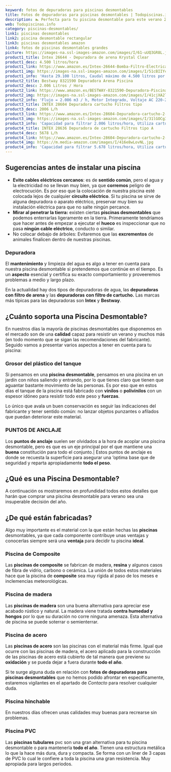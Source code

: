 ```yaml
---
keyword: fotos de depuradoras para piscinas desmontables
title: Fotos de depuradoras para piscinas desmontables | Todopiscinas.info
description: 🏊 Perfecta para tu piscina desmontable para este verano 2021. fotos de depuradoras para piscinas desmontables al mejor precio asegurado.
web: Todopiscinas.info
category: piscinas-desmontables/
link1: piscinas desmontables
link2: piscina desmontable rectangular
link3: piscinas desmontables amazon
link4: fotos de piscinas desmontables grandes
picture: https://images-na.ssl-images-amazon.com/images/I/61-uUQ3GR8L.jpg
product1_title: Intex 26644 - Depuradora de arena Krystal Clear 
product1_desc: 4.500 litros/hora
product1_link: https://www.amazon.es/Intex-26644-Bomba-Filtro-Electrica/dp/B07FBGSM8M?__mk_es_ES=%C3%85M%C3%85%C5%BD%C3%95%C3%91&crid=OJRI92VMSJ3T&dchild=1&keywords=depuradora+piscina+desmontable&qid=1615936956&sprefix=depuradora+piscina+desmpo%2Caps%2C181&sr=8-3&linkCode=ll1&tag=todopiscinas0e-21&linkId=3d085bb100a03e1c84acf33a301a7e7c&language=es_ES&ref_=as_li_ss_tl
product1_img: https://images-na.ssl-images-amazon.com/images/I/51cBIIYcVKL.jpg
product1_info: 'Hasta 29.100 litros, Caudal máximo de 4.500 litros por hora, Programador digital, 6 modos de funcionamiento'
product2_title: Bestway 8321590 Depuradora Arena Piscina
product2_desc: 2.006 Litros / Hora
product2_link: https://www.amazon.es/BESTWAY-8321590-Depuradora-Piscina-Litros/dp/B014FHCUME?__mk_es_ES=%C3%85M%C3%85%C5%BD%C3%95%C3%91&crid=OJRI92VMSJ3T&dchild=1&keywords=depuradora+piscina+desmontable&qid=1615937601&sprefix=depuradora+piscina+desmpo%2Caps%2C181&sr=8-6&linkCode=ll1&tag=todopiscinas0e-21&linkId=cc3671570eb5fce1fb741015d4fbfd50&language=es_ES&ref_=as_li_ss_tl
product2_img: https://images-na.ssl-images-amazon.com/images/I/41cjXA2lqAL.jpg
product2_info: 'Flujo = 2.006 m3 / h, Motor Integrado, Voltaje AC 220-240 V 50 Hz'
product3_title: INTEX 28604 Depuradora cartucho Filtros tipo 
product3_desc: 2006 L/h
product3_link: https://www.amazon.es/Intex-28604-Depuradora-cartucho-2-006/dp/B00G9YZMFY?__mk_es_ES=%C3%85M%C3%85%C5%BD%C3%95%C3%91&crid=OJRI92VMSJ3T&dchild=1&keywords=depuradora+piscina+desmontable&qid=1615937673&sprefix=depuradora+piscina+desmpo%2Caps%2C181&sr=8-13&linkCode=ll1&tag=todopiscinas0e-21&linkId=60cd2c831c48a30bf7eb40fcdad13eba&language=es_ES&ref_=as_li_ss_tl
product3_img: https://images-na.ssl-images-amazon.com/images/I/31lGOCg3MNL.jpg
product3_info: 'Capacidad para filtrar 2.006 litros/hora, Utiliza cartuchos de Tipo A, La potencia es de 45W, Aireación Hydro Technology'
product4_title: INTEX 28636 Depuradora de cartucho Filtros tipo A
product4_desc: 5678 L/h
product4_link: https://www.amazon.es/Intex-28604-Depuradora-cartucho-2-006/dp/B00G9YZ2Y0?__mk_es_ES=%C3%85M%C3%85%C5%BD%C3%95%C3%91&crid=OJRI92VMSJ3T&dchild=1&keywords=depuradora%2Bpiscina%2Bdesmontable&qid=1615937767&sprefix=depuradora%2Bpiscina%2Bdesmpo%2Caps%2C181&sr=8-13&th=1&linkCode=ll1&tag=todopiscinas0e-21&linkId=2803b12e8f85be27121cb12c22bd6700&language=es_ES&ref_=as_li_ss_tl
product4_img: https://m.media-amazon.com/images/I/416e8wLovNL.jpg
product4_info: 'Capacidad para filtrar 5.678 litros/hora, Utiliza cartuchos de Tipo A, Potencia de 165W'
---
```




## Sugerencias antes de instalar una piscina



*   **Evite cables eléctricos cercanos**: es de **sentido común**, pero el agua y la electricidad no se llevan muy bien, ya que **corremos** peligro de electrocución. Es por eso que la colocación de nuestra piscina esté colocada lejos de cualquier **circuito eléctrico**. Si tu piscina se sirve de alguna depuradora o aparato eléctrico, preservar muy bien su instalación eléctrica para que no salte ningún percance.
*   **Mirar al penetrar la tierra:** existen ciertas **piscinas desmontables** que podemos enterrarlas ligeramente en la tierra. Primeramente tendríamos que hacer antes de empezar a ejecutar el **hueco** es inspeccionar que no pasa **ningún cable eléctrico**, conducto o similar.
*   No colocar debajo de árboles: Evitaremos que las **excrementos** de animales finalicen dentro de nuestras piscinas.

<external-banner></external-banner>



### Depuradora

El **mantenimiento** y limpieza del agua es algo a tener en cuenta para nuestra piscina desmontable si pretendemos que continúe en el tiempo. Es un **aspecto** esencial y certifica su exacto comportamiento y proveeremos problemas a medio y largo plazo.

En la actualidad hay dos tipos de depuradoras de agua, las **depuradoras con filtro de arena** y  las **depuradoras** **con filtro de cartucho.** Las marcas más típicas para las depuradoras son **Intex** y **Bestway**.

<brand-panel :title=product1_title :desc=product1_desc :img=product1_img :link=product1_link></brand-panel>


## ¿Cuánto soporta una Piscina Desmontable?

En nuestros días la mayoría de piscinas desmontables que disponemos en el mercado son de una **calidad** capaz para resistir un verano y muchos más (en todo momento que se sigan las recomendaciones del fabricante). Seguido vamos a presentar varios aspectos a tener en cuenta para tu piscina:


### Grosor del plástico del tanque

Si pensamos en una **piscina desmontable**, pensamos en una piscina en un jardín con niños saliendo y entrando, por lo que tienes claro que tienen que aguantar bastante movimiento de las personas. Es por eso que en estos días el tanque de la piscina está fabricado con **vinilos** o **polivinilos** con un espesor idóneo para resistir todo este peso y **fuerzas**.

Lo único que avala un	 buen conservación es seguir las indicaciones del fabricante y tener sentido común: no lanzar objetos punzantes o afilados que puedan deteriorar este material.


### PUNTOS DE ANCLAJE

Los **puntos de anclaje** suelen ser olvidados a la hora de acoplar una piscina desmontable, pero  es que es un eje principal por el que mantiene una **buena** constitución para todo el conjunto.| Estos puntos de anclaje es donde se recuesta la superficie para asegurar una ’optima base que de seguridad y reparta apropiadamente **todo el peso**.
## ¿Qué es una Piscina Desmontable?



A continuación os mostraremos en profundidad todos estos detalles que harán que comprar una piscina desmontable para verano sea una insuperable decisión del año.


## ¿De qué  están fabricadas?

Algo muy importante es el material con la que están hechas las **piscinas** desmontables, ya que cada componente contribuye unas ventajas y conocerlas siempre será una **ventaja** para decidir tu piscina **ideal**.


### Piscina de Composite

Las **piscinas de composite** se fabrican de madera, **resina** y algunos casos de fibra de vidrio, carbono o cerámica. La unión de todos estos materiales hace que la piscina de **composite** sea muy rígida al paso de los meses e inclemencias meteorológicas.


### Piscina de madera

Las **piscinas de madera** son una buena alternativa para apreciar ese acabado rústico y natural. La madera viene tratada **contra humedad y hongos** por lo que su duración no corre ninguna amenaza. Esta alternativa de piscina se puede soterrar o semienterrar.


### Piscina de acero

Las **piscinas de acero** son las piscinas con el material más firme. Igual que ocurre con las piscinas de madera, el acero aplicado para la construcción de las piscinas de acero está cubierto de tal manera que previene su **oxidación** y se pueda dejar a fuera durante **todo el año**.

Si te surge alguna duda en relación con **fotos de depuradoras para piscinas desmontables** que no hemos podido afrontar en específicamente, estaremos vigilantes en el apartado de _Contacto_ para resolver cualquier duda.


### Piscina hinchable

 En nuestros días ofrecen unas calidades muy buenas para recrearse sin problemas.


### Piscina  PVC

Las **piscinas tubulares** pvc son una gran alternativa para tu piscina desmontable o para mantenerla **todo el año**. Tienen una estructura metálica lo que la hace más dura, dura y compacta. Se forma con un liner de 3 capas de PVC lo cual le confiere a toda la piscina una gran resistencia. Muy apropiada para largos periodos.

<stats-list :link1=link1 :link2=link2 :link3=link3 :link4=link4 :category=category></stats-list>